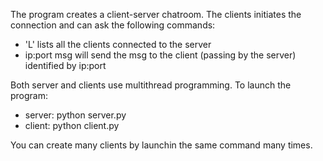 The program creates a client-server chatroom. The clients initiates the connection and can ask the following commands:
- 'L' lists all the clients connected to the server
- ip:port msg will send the msg to the client (passing by the server) identified by ip:port

Both server and clients use multithread programming.
To launch the program:
- server: python server.py
- client: python client.py

You can create many clients by launchin the same command many times.
